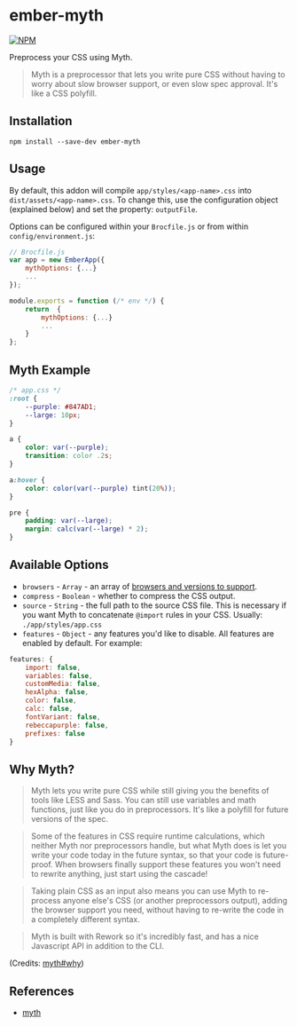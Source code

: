 # ember-myth
[![NPM](https://nodei.co/npm/ember-myth.png)](https://npmjs.org/package/ember-myth)

Preprocess your CSS using Myth.

> Myth is a preprocessor that lets you write pure CSS without having to worry about slow browser support, or even slow spec approval. It's like a CSS polyfill.

## Installation

```
npm install --save-dev ember-myth
```

## Usage

By default, this addon will compile `app/styles/<app-name>.css` into `dist/assets/<app-name>.css`.  To change this,  use the configuration object (explained below) and set the property: `outputFile`.

Options can be configured within your `Brocfile.js` or from within `config/environment.js`:

```javascript
// Brocfile.js
var app = new EmberApp({
	mythOptions: {...}
	...
});
```

```javascript
module.exports = function (/* env */) {
	return  {
		mythOptions: {...}
		...
	}
};
```

## Myth Example

```css
/* app.css */
:root {
	--purple: #847AD1;
	--large: 10px;
}

a {
	color: var(--purple);
	transition: color .2s;
}

a:hover {
	color: color(var(--purple) tint(20%));
}

pre {
	padding: var(--large);
	margin: calc(var(--large) * 2);
}
```

## Available Options
- `browsers` - `Array` - an array of [browsers and versions to support](https://github.com/postcss/autoprefixer#browsers).
- `compress` - `Boolean` - whether to compress the CSS output.
- `source` - `String` - the full path to the source CSS file. This is necessary if you want Myth to concatenate `@import` rules in your CSS. Usually: `./app/styles/app.css`
- `features` - `Object` - any features you'd like to disable. All features are enabled by default. For example:
```js
features: {
	import: false,
	variables: false,
	customMedia: false,
	hexAlpha: false,
	color: false,
	calc: false,
	fontVariant: false,
	rebeccapurple: false,
	prefixes: false
}
```

## Why Myth?

> Myth lets you write pure CSS while still giving you the benefits of tools like LESS and Sass. You can still use variables and math functions, just like you do in preprocessors. It's like a polyfill for future versions of the spec.

> Some of the features in CSS require runtime calculations, which neither Myth nor preprocessors handle, but what Myth does is let you write your code today in the future syntax, so that your code is future-proof. When browsers finally support these features you won't need to rewrite anything, just start using the cascade!

> Taking plain CSS as an input also means you can use Myth to re-process anyone else's CSS (or another preprocessors output), adding the browser support you need, without having to re-write the code in a completely different syntax.

> Myth is built with Rework so it's incredibly fast, and has a nice Javascript API in addition to the CLI.

(Credits: [myth#why](https://github.com/segmentio/myth#why))

## References

- [myth](https://github.com/segmentio/myth)
